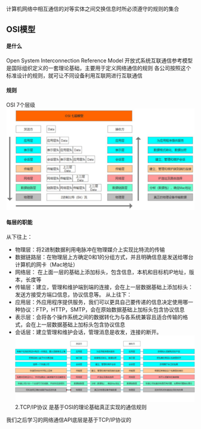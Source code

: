 计算机网络中相互通信的对等实体之间交换信息时所必须遵守的规则的集合

## OSI模型
#### 是什么
Open System Interconnection Reference Model 开放式系统互联通信参考模型
是国际组织定义的一套理论基础，主要用于定义网络通信的规则
各公司按照这个标准设计的规则，就可让不同设备利用互联网进行互联通信
#### 规则
OSI 7个层级
![](../../img/beishang20250217211547392.png)
#### 每层的职能

从下往上：
- 物理层：将2进制数据利用电脉冲在物理媒介上实现比特流的传输
- 数据链路层：在物理层上方确定0和1的分组方式，并且明确信息是发送给哪台计算机的网卡（Mac地址）
- 网络层： 在上面一层的基础上添加标头，包含信息，本机和目标机IP地址，版本，长度等
- 传输层：建立，管理和维护端到端的连接，会在上一层数据基础上添加标头：发送方接受方端口信息，协议信息等。
从上往下：
- 应用层：外应用程序提供服务，我们可以更具自己要传递的信息决定使用哪一种协议：FTP，HTTP，SMTP，会在原始数据基础上加标头包含协议信息
- 表示层：会将各个操作系统之间的数据转化为与各系统兼容且适合传输的格式，会在上一层数据基础上加标头包含协议信息
- 会话层：建立管理和维护会话，管理消息是收发，连接的断开。
![](../../img/beishang20250217211739224.png)
2.TCP/IP协议
是基于OSI的理论基础真正实现的通信规则

我们之后学习的网络通信API底层是基于TCP/IP协议的

